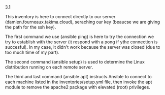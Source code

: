 3.1

This inventory is here to connect directly to our server (damien.fourneaux.takima.cloud), seraching our key (beaucse we are giving the path for the ssh key).

The first command we use (ansible ping) is here to try the connection we try to establish with the server (it respond with a pong if ythe connection is succesful). In my case, it didn't work because the server was closed (due to too much time of my part).

The second command (ansible setup) is used to determine the Linux distribution running on each remote server.

The third and last command (ansible apt) instructs Ansible to connect to each machine listed in the inventories/setup.yml file, then invoke the apt module to remove the apache2 package with elevated (root) privileges.